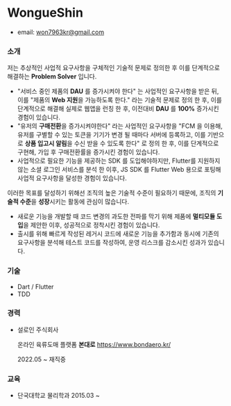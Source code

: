 # WongueShin

* email: won7963kr@gmail.com

### 소개

저는 추상적인 사업적 요구사항을 구체적인 기술적 문제로 정의한 후 이를 단계적으로 해결하는 **Problem Solver** 입니다.

- "서비스 중인 제품의 **DAU** 를 증가시켜야 한다" 는 사업적인 요구사항을 받은 뒤,
  이를 "제품의 **Web 지원**을 가능하도록 한다." 라는 기술적 문제로 정의 한 후, 
  이를 단계적으로 해결해 실제로 웹앱을 런칭 한 후, 이전대비 **DAU** 를 **100%** 증가시킨 경험이 있습니다.
- "유저의 **구매전환**을 증가시켜야한다" 라는 사업적인 요구사항을
  "FCM 을 이용해, 유저를 구별할 수 있는 토큰을 기기가 변경 될 때마다 서버에 등록하고, 이를 기반으로 **상품 입고시 알림**을 수신 받을 수 있도록 한다" 로 정의 한 후,
  이를 단계적으로 구현해, 가입 후 구매전환률을 증가시킨 경험이 있습니다.
- 사업적으로 필요한 기능을 제공하는 SDK 를 도입해야하지만,
  Flutter를 지원하지 않는 소셜 로그인 서비스를 분석 한 이후, JS SDK 를 Flutter Web 용으로 포팅해 사업적 요구사항을 달성한 경험이 있습니다.

이러한 목표를 달성하기 위해선 조직의 높은 기술적 수준이 필요하기 때문에, 조직의 **기술적 수준**을 **성장**시키는 활동에 관심이 많습니다.

* 새로운 기능을 개발할 때 코드 변경의 과도한 전파를 막기 위해 
  제품에 **멀티모듈 도입**을 제안한 이후, 성공적으로 정착시킨 경험이 있습니다.
* 출시를 위해 빠르게 작성된 레거시 코드에 새로운 기능을 추가함과 동시에 기존의 요구사항을 분석해 테스트 코드를 작성하여, 운영 리스크를 감소시킨 성과가 있습니다. 

### 기술

* Dart / Flutter
* TDD

### 경력

* 설로인 주식회사

  온라인 육류도매 플랫폼 **본대로**
  https://www.bondaero.kr/

  2022.05 ~ 재직중

### 교육

* 단국대학교 물리학과
  2015.03 ~ 


